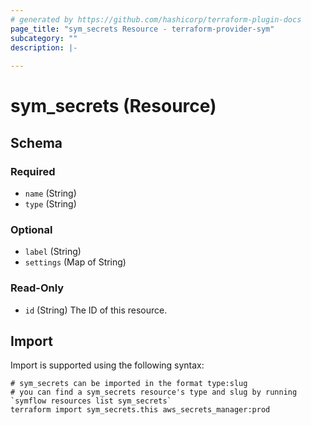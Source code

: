 ```yaml
---
# generated by https://github.com/hashicorp/terraform-plugin-docs
page_title: "sym_secrets Resource - terraform-provider-sym"
subcategory: ""
description: |-
  
---
```


# sym_secrets (Resource)





<!-- schema generated by tfplugindocs -->
## Schema

### Required

- `name` (String)
- `type` (String)

### Optional

- `label` (String)
- `settings` (Map of String)

### Read-Only

- `id` (String) The ID of this resource.

## Import

Import is supported using the following syntax:

```shell
# sym_secrets can be imported in the format type:slug
# you can find a sym_secrets resource's type and slug by running `symflow resources list sym_secrets`
terraform import sym_secrets.this aws_secrets_manager:prod
```
